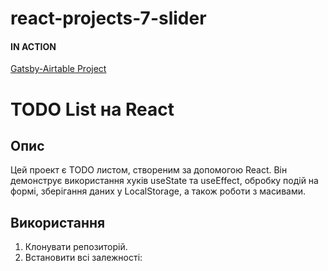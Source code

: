 # react-projects-7-slider

#### IN ACTION

[Gatsby-Airtable Project](https://gatsby-airtable-design-project.netlify.app/)

# TODO List на React

## Опис

Цей проект є TODO листом, створеним за допомогою React. Він демонструє використання хуків useState та useEffect, обробку подій на формі, зберігання даних у LocalStorage, а також роботи з масивами.

## Використання

1. Клонувати репозиторій.
2. Встановити всі залежності:
